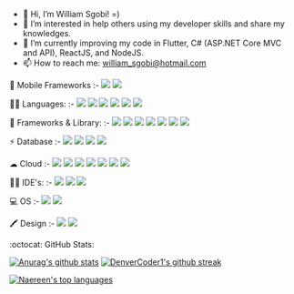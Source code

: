 - 👋 Hi, I’m William Sgobi! =)
- 👀 I’m interested in help others using my developer skills and share my knowledges.
- 🌱 I’m currently improving my code in Flutter, C# (ASP.NET Core MVC and API), ReactJS, and NodeJS.
- 📫 How to reach me: william_sgobi@hotmail.com

📱 Mobile Frameworks
:-
<img src="https://img.shields.io/badge/Flutter-02569B?style=for-the-badge&logo=flutter&logoColor=white" /> <img src="https://img.shields.io/badge/React_Native-20232A?style=for-the-badge&logo=react&logoColor=61DAFB" /> 

👩‍💻 Languages:
:-
<img src="https://img.shields.io/badge/Dart-0175C2?style=for-the-badge&logo=dart&logoColor=white" /> <img src="https://img.shields.io/badge/JavaScript-323330?style=for-the-badge&logo=javascript&logoColor=F7DF1E" /> <img src="https://img.shields.io/badge/C%23-239120?style=for-the-badge&logo=c-sharp&logoColor=white" /> <img src="https://img.shields.io/badge/HTML5-E34F26?style=for-the-badge&logo=html5&logoColor=white" /> <img src="https://img.shields.io/badge/CSS3-1572B6?style=for-the-badge&logo=css3&logoColor=white" /> <img src="https://img.shields.io/badge/json-5E5C5C?style=for-the-badge&logo=json&logoColor=white" />

🚀 Frameworks & Library:
:-
<img src="https://img.shields.io/badge/React-20232A?style=for-the-badge&logo=react&logoColor=61DAFB" /> <img src="https://img.shields.io/badge/next.js-000000?style=for-the-badge&logo=nextdotjs&logoColor=white" /> <img src="https://img.shields.io/badge/Node.js-339933?style=for-the-badge&logo=nodedotjs&logoColor=white" /> <img src="https://img.shields.io/badge/.NET-512BD4?style=for-the-badge&logo=dotnet&logoColor=white" /> <img src="https://img.shields.io/badge/jQuery-0769AD?style=for-the-badge&logo=jquery&logoColor=white" /> <img src="https://img.shields.io/badge/Hasura-1EB4D4?style=for-the-badge&logo=hasura&logoColor=white" /> <img src="https://img.shields.io/badge/Insomnia-5849be?style=for-the-badge&logo=Insomnia&logoColor=white" />

⚡ Database
:-
<img src="https://img.shields.io/badge/MongoDB-4EA94B?style=for-the-badge&logo=mongodb&logoColor=white" /> <img src="https://img.shields.io/badge/firebase-ffca28?style=for-the-badge&logo=firebase&logoColor=black" /> <img src="https://img.shields.io/badge/MySQL-005C84?style=for-the-badge&logo=mysql&logoColor=white" /> <img src="https://img.shields.io/badge/PostgreSQL-316192?style=for-the-badge&logo=postgresql&logoColor=white" />

☁ Cloud
:-
<img src="https://img.shields.io/badge/Netlify-00C7B7?style=for-the-badge&logo=netlify&logoColor=white" /> <img src="https://img.shields.io/badge/Render-46E3B7?style=for-the-badge&logo=render&logoColor=white" /> <img src="https://img.shields.io/badge/Vercel-000000?style=for-the-badge&logo=vercel&logoColor=white" /> <img src="https://img.shields.io/badge/microsoft%20azure-0089D6?style=for-the-badge&logo=microsoft-azure&logoColor=white" /> <img src="https://img.shields.io/badge/Heroku-430098?style=for-the-badge&logo=heroku&logoColor=white" /> <img src="https://img.shields.io/badge/Google_Cloud-4285F4?style=for-the-badge&logo=google-cloud&logoColor=white" /> <img src="https://img.shields.io/badge/Azure_DevOps-0078D7?style=for-the-badge&logo=azure-devops&logoColor=white" />

👩‍💻 IDE's:
:-
<img src="https://img.shields.io/badge/Android_Studio-3DDC84?style=for-the-badge&logo=android-studio&logoColor=white" /> <img src="https://img.shields.io/badge/VSCode-0078D4?style=for-the-badge&logo=visual%20studio%20code&logoColor=white" /> <img src="https://img.shields.io/badge/Visual_Studio-5C2D91?style=for-the-badge&logo=visual%20studio&logoColor=white" />

💻 OS
:-
<img src="https://img.shields.io/badge/Windows-0078D6?style=for-the-badge&logo=windows&logoColor=white" /> <img src="https://img.shields.io/badge/Android-3DDC84?style=for-the-badge&logo=android&logoColor=white" />

🖍 Design
:-
<img src="https://img.shields.io/badge/Adobe%20XD-470137?style=for-the-badge&logo=Adobe%20XD&logoColor=#FF61F6" /> <img src="https://img.shields.io/badge/Figma-F24E1E?style=for-the-badge&logo=figma&logoColor=white" />


:octocat: GitHub Stats:

[![Anurag's github stats](https://github-readme-stats.vercel.app/api?username=willsgobi&theme=dracula)](https://github.com/anuraghazra/github-readme-stats) [![DenverCoder1's github streak](https://github-readme-streak-stats.herokuapp.com/?user=willsgobi&theme=dracula)](https://github.com/DenverCoder1/github-readme-streak-stats)

[![Naereen's top languages](https://github-readme-stats.vercel.app/api/top-langs/?username=willsgobi&theme=dracula)](https://github.com/anuraghazra/github-readme-stats) 

<!---
willsgobi/willsgobi is a ✨ special ✨ repository because its `README.md` (this file) appears on your GitHub profile.
You can click the Preview link to take a look at your changes.
--->
